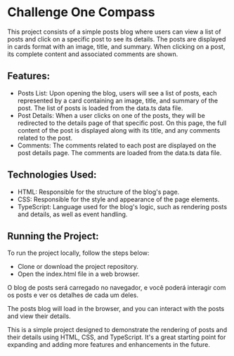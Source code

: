 
# Challenge One Compass

This project consists of a simple posts blog where users can view a list of posts and click on a specific post to see its details. The posts are displayed in cards format with an image, title, and summary. When clicking on a post, its complete content and associated comments are shown.


## Features:

- Posts List: Upon opening the blog, users will see a list of posts, each represented by a card containing an image, title, and summary of the post. The list of posts is loaded from the data.ts data file.
- Post Details: When a user clicks on one of the posts, they will be redirected to the details page of that specific post. On this page, the full content of the post is displayed along with its title, and any comments related to the post.
- Comments: The comments related to each post are displayed on the post details page. The comments are loaded from the data.ts data file.



## Technologies Used:

- HTML: Responsible for the structure of the blog's page.
- CSS: Responsible for the style and appearance of the page elements.
- TypeScript: Language used for the blog's logic, such as rendering posts and details, as well as event handling.

## Running the Project:

To run the project locally, follow the steps below:

- Clone or download the project repository.
- Open the index.html file in a web browser.

O blog de posts será carregado no navegador, e você poderá interagir com os posts e ver os detalhes de cada um deles.

The posts blog will load in the browser, and you can interact with the posts and view their details.

This is a simple project designed to demonstrate the rendering of posts and their details using HTML, CSS, and TypeScript. It's a great starting point for expanding and adding more features and enhancements in the future.